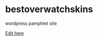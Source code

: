 # bestoverwatchskins
wordpress pamphlet site

[Edit here](https://diy-pwa.com/~/gh/mya-certossi/bestoverwatchskins)
